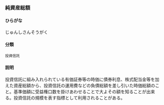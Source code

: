 <div style="display:none;">

## [あ行](securities-terms?id=あ行)
## [か行](securities-terms?id=か行)
## [さ行](securities-terms?id=さ行)

</div>

### 純資産総額

#### ひらがな

じゅんしさんそうがく

#### 分類

`投資信託`

#### 説明

投資信託に組み入れられている有価証券等の時価に債券利息、株式配当金等を加えた資産総額から、投資信託の運用費などの負債総額を差し引いた時価総額のこと。基準価額に受益権口数を掛けあわせることで大よその額を知ることが出来る。投資信託の規模を表す指標として利用されることがある。

<div style="display:none;">

## [た行](securities-terms?id=た行)
## [な行](securities-terms?id=な行)
## [は行](securities-terms?id=は行)
## [ま行](securities-terms?id=ま行)
## [や行](securities-terms?id=や行)
## [ら行](securities-terms?id=ら行)
## [わ行](securities-terms?id=わ行)
## [英数字・記号](securities-terms?id=英数字・記号)

</div>

